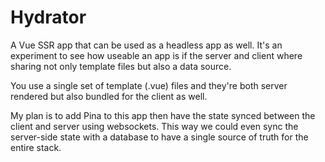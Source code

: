 # Hydrator

A Vue SSR app that can be used as a headless app as well. It's an experiment to
see how useable an app is if the server and client where sharing not only
template files but also a data source.

You use a single set of template (.vue) files and they're both server rendered
but also bundled for the client as well.

My plan is to add Pina to this app then have the state synced between the
client and server using websockets. This way we could even sync the server-side
state with a database to have a single source of truth for the entire stack.
